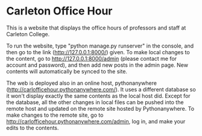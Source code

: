# Carleton Office Hour

This is a website that displays the office hours of professors and staff at Carleton College.


To run the website, type "python manage.py runserver" in the console, and then go to the link (http://127.0.0.1:8000/) given.
To make local changes to the content, go to http://127.0.0.1:8000/admin (please contact me for account and password), and then
add new posts in the admin page. New contents will automatically be synced to the site. 

The web is deployed also in an online host, pythonanywhere (http://carlofficehour.pythonanywhere.com/). It uses a different database so it won't display exactly the same contents as the local host did. Except for the database, all the other changes in local files can be pushed into the remote host and updated on the remote site hosted by Pythonanywhere. 
To make changes to the remote site, go to http://carlofficehour.pythonanywhere.com/admin, log in, and make your edits to the contents.
